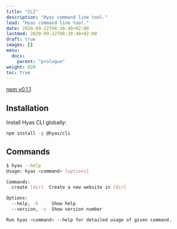```yaml
---
title: "CLI"
description: "Hyas command line tool."
lead: "Hyas command line tool."
date: 2020-09-22T08:38:48+02:00
lastmod: 2020-09-22T08:38:48+02:00
draft: true
images: []
menu: 
  docs:
    parent: "prologue"
weight: 020
toc: true
---
```

[npm v0.1.1](https://www.npmjs.com/package/@hyas/cli)

## Installation

Install Hyas CLI globally:

```bash
npm install -g @hyas/cli
```

## Commands

```bash
$ hyas --help
Usage: hyas <command> [options]

Commands:
  create [dir]  Create a new website in [dir]

Options:
  --help, -h     Show help                                             [boolean]
  --version, -v  Show version number                                   [boolean]

Run hyas <command> --help for detailed usage of given command.
```